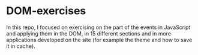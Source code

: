 # DOM-exercises
In this repo, I focused on exercising on the part of the events in JavaScript and applying them in the DOM, in 15 different sections and in more applications developed on the site (for example the theme and how to save it in cache).

